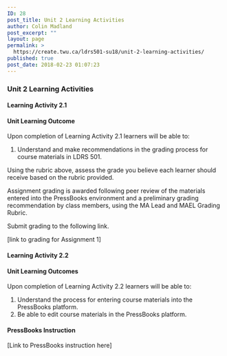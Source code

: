 ```yaml
---
ID: 28
post_title: Unit 2 Learning Activities
author: Colin Madland
post_excerpt: ""
layout: page
permalink: >
  https://create.twu.ca/ldrs501-su18/unit-2-learning-activities/
published: true
post_date: 2018-02-23 01:07:23
---
```

<h3>Unit 2 Learning Activities</h3>

<h4>Learning Activity 2.1</h4>

<h4>Unit Learning Outcome</h4>

Upon completion of Learning Activity 2.1 learners will be able to:

<ol>
    <li>Understand and make recommendations in the grading process for course materials in LDRS 501.</li>
</ol>

Using the rubric above, assess the grade you believe each learner should receive based on the rubric provided.

Assignment grading is awarded following peer review of the materials entered into the PressBooks environment and a preliminary grading recommendation by class members, using the MA Lead and MAEL Grading Rubric.

Submit grading to the following link.

[link to grading for Assignment 1]

<h4>Learning Activity 2.2</h4>

<h4>Unit Learning Outcomes</h4>

Upon completion of Learning Activity 2.2 learners will be able to:

<ol>
    <li>Understand the process for entering course materials into the PressBooks platform.</li>
    <li>Be able to edit course materials in the PressBooks platform.</li>
</ol>

<h4>PressBooks Instruction</h4>

[Link to PressBooks instruction here]